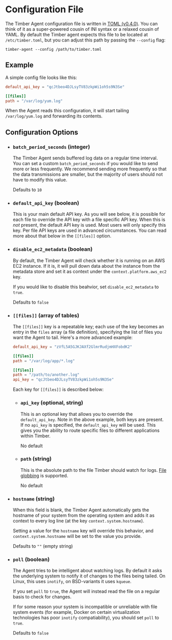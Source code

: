 # Configuration File

The Timber Agent configuration file is written in [TOML (v0.4.0)](https://github.com/toml-lang/toml/tree/v0.4.0). You can think of it as a super-powered cousin of INI syntax or a relaxed cousin of YAML. By default the Timber agent expects this file to be located at `/etc/timber.toml`, but you can adjust this path by passing the `--config` flag:

```shell
timber-agent --config /path/to/timber.toml
```

## Example

A simple config file looks like this:

```toml
default_api_key = "qcJtbeo4DJLsyTV83zkpWi1oh5s9N3Se"

[[files]]
path = "/var/log/yum.log"
```

When the Agent reads this configuration, it will start tailing `/var/log/yum.log` and forwarding its contents.


## Configuration Options

* ### `batch_period_seconds` (integer)

  The Timber Agent sends buffered log data on a regular time interval. You can set a custom `batch_period_seconds` if you would like to send more or less frequently. We recommend sending more frequently so that the data transmissions are smaller, but the majority of users should not have to modify this value.

  Defaults to `10`

* ### `default_api_key` (boolean)

  This is your main default API key. As you will see below, it is possible for each file to override the API key with a file specific API key. When this is _not_ present, the default API key is used. Most users will only specify this key. Per file API keys are used in advanced circumstances. You can read more about that below in the `[[files]]` option.

* ### `disable_ec2_metadata` (boolean)

  By default, the Timber Agent will check whether it is running on an AWS EC2 instance. If it is, it will pull down data about the instance from the metadata store and set it as context under the `context.platform.aws_ec2` key.

  If you would like to disable this beahvior, set `disable_ec2_metadata` to `true`.

  Defaults to `false`

* ### `[[files]]` (array of tables)

  The `[[files]]` key is a repeatable key; each use of the key becomes an entry in the `files` array (a file definition), specifying the list of files you want the Agent to tail. Here's a more advanced example:

  ```toml
  default_api_key = "zVfL5A5GJKJAXf2GlmrRudjmHXFobdK2"

  [[files]]
  path = "/var/log/app/*.log"

  [[files]]
  path = "/path/to/another.log"
  api_key = "qcJtbeo4DJLsyTV83zkpWi1oh5s9N3Se"
  ```

  Each key for `[[files]]` is described below:

  * ### `api_key` (optional, string)

    This is an optional key that allows you to override the `default_api_key`. Note in the above example, both keys are present. If no `api_key` is specified, the `default_api_key` will be used. This gives you the ability to route specific files to different applications within Timber.

    No default

  * ### `path` (string)

    This is the absolute path to the file Timber should watch for logs. [File globbing](https://en.wikipedia.org/wiki/Glob_(programming)) is supported.

    No default

* ### `hostname` (string)

  When this field is blank, the Timber Agent automatically gets the hostname of your system from the operating system and adds it as context to every log line (at the key `context.system.hostname`).

  Setting a value for the `hostname` key will override this behavior, and  `context.system.hostname` will be set to the value you provide.

  Defaults to `""` (empty string)

* ### `poll` (boolean)

  The Agent tries to be intelligent about watching logs. By default it asks the underlying system to notify it of changes to the files being tailed. On Linux, this uses `inotify`, on BSD-variants it uses `kqueue`.

  If you set `poll` to `true`, the Agent will instead read the file on a regular basis to check for changes.

  If for some reason your system is incompatible or unreliable with file system events (for example, Docker on certain virtualization technologies has poor `inotify` compatiability), you should set `poll` to `true`.

  Defaults to `false`
